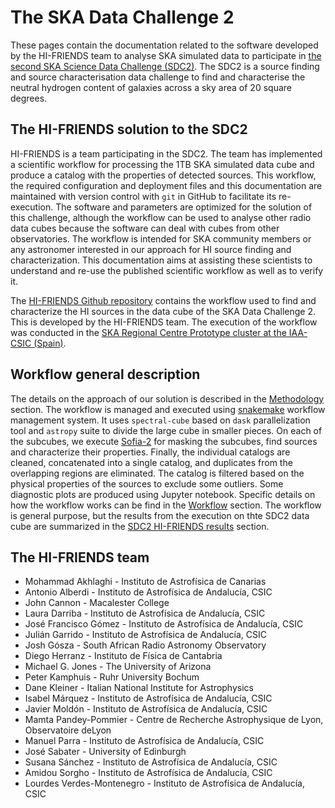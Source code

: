 # The SKA Data Challenge 2

These pages contain the documentation related to the software developed by the HI-FRIENDS team to analyse SKA simulated data to participate in [the second SKA Science Data Challenge (SDC2)](https://sdc2.astronomers.skatelescope.org/). The SDC2 is a source finding and source characterisation data challenge to find and characterise the neutral hydrogen content of galaxies across a sky area of 20 square degrees. 

## The HI-FRIENDS solution to the SDC2

HI-FRIENDS is a team participating in the SDC2. The team has implemented a scientific workflow for processing the 1TB SKA simulated data cube and produce a catalog with the properties of detected sources. This workflow, the required configuration and deployment files and this documentation are maintained with version control with `git` in GitHub to facilitate its re-execution. The software and parameters are optimized for the solution of this challenge, although the workflow can be used to analyse other radio data cubes because the software can deal with cubes from other observatories. The workflow is intended for SKA community members or any astronomer interested in our approach for HI source finding and characterization. This documentation aims at assisting these scientists to understand and re-use the published scientific workflow as well as to verify it.  

The [HI-FRIENDS Github repository](https://github.com/HI-FRIENDS-SDC2/hi-friends) contains the workflow used to find and characterize the HI sources in the data cube of the SKA Data Challenge 2. This is developed by the HI-FRIENDS team. The execution of the workflow was conducted in the [SKA Regional Centre Prototype cluster at the IAA-CSIC (Spain)](https://sdc2.astronomers.skatelescope.org/computational-resources/iaa-csic-proto-src).

## Workflow general description

The details on the approach of our solution is described in the [Methodology](methodology.md) section. The workflow is managed and executed using [snakemake](https://snakemake.readthedocs.io/en/stable/) workflow management system. It uses `spectral-cube` based on `dask` parallelization tool and `astropy` suite to divide the large cube in smaller pieces. On each of the subcubes, we execute [Sofia-2](https://github.com/SoFiA-Admin/SoFiA-2) for masking the subcubes, find sources and characterize their properties. Finally, the individual catalogs are cleaned, concatenated into a single catalog, and duplicates from the overlapping regions are eliminated. The catalog is filtered based on the physical properties of the sources to exclude some outliers. Some diagnostic plots are produced using Jupyter notebook. Specific details on how the workflow works can be find in the [Workflow](workflow.md) section. The workflow is general purpose, but the results from the execution on thte SDC2 data cube are summarized in the [SDC2 HI-FRIENDS results](results.md) section.


## The HI-FRIENDS team 

- Mohammad Akhlaghi - Instituto de Astrofísica de Canarias
- Antonio Alberdi - Instituto de Astrofísica de Andalucía, CSIC
- John Cannon - Macalester College
- Laura Darriba - Instituto de Astrofísica de Andalucía, CSIC
- José Francisco Gómez - Instituto de Astrofísica de Andalucía, CSIC
- Julián Garrido - Instituto de Astrofísica de Andalucía, CSIC
- Josh Gósza - South African Radio Astronomy Observatory 
- Diego Herranz - Instituto de Física de Cantabria
- Michael G. Jones - The University of Arizona
- Peter Kamphuis - Ruhr University Bochum
- Dane Kleiner - Italian National Institute for Astrophysics
- Isabel Márquez - Instituto de Astrofísica de Andalucía, CSIC
- Javier Moldón - Instituto de Astrofísica de Andalucía, CSIC
- Mamta Pandey-Pommier - Centre  de  Recherche  Astrophysique  de  Lyon,  Observatoire  deLyon
- Manuel Parra - Instituto de Astrofísica de Andalucía, CSIC
- José Sabater - University of Edinburgh
- Susana Sánchez - Instituto de Astrofísica de Andalucía, CSIC
- Amidou Sorgho - Instituto de Astrofísica de Andalucía, CSIC
- Lourdes Verdes-Montenegro - Instituto de Astrofísica de Andalucía, CSIC
